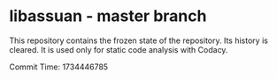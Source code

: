 # libassuan - master branch

This repository contains the frozen state of the repository.
Its history is cleared. It is used only for static code
analysis with Codacy.

Commit Time: 1734446785
